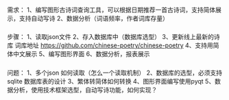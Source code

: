 ###
需求：
1、编写图形古诗词查询工具，可以根据日期推荐一首古诗词，支持简体展示，支持自动写诗
2、数据分析（词语频率，作者词库存量）

#####
步骤：
1、读取json文件
2、存入数据库中（数据库选型）
3、更新线上最新的诗库
   词库地址 https://github.com/chinese-poetry/chinese-poetry
4、支持用简体中文展示
5、编写图形界面
6、数据分析，报表展示

#####
问题：
1、多个json 如何读取（怎么一个读取机制）
2、数据库的选型，必须支持sqlite  数据库表的设计
3、繁体转简体如何转换
4、图形界面编写使用pyqt
5、数据分析，使用技术框架选型，自动写诗功能，如何实现？